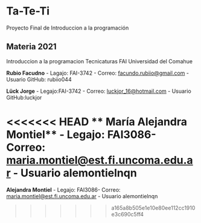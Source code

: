 # Ta-Te-Ti
Proyecto Final de Introduccion a la programación

## Materia 2021
Introduccion a la programacion
Tecnicaturas
FAI
Universidad del Comahue

**Rubio Facudno** - Lagajo: FAI-3742 - Correo: facundo.rubiio@gmail.com - Usuario GitHub: rubiio044

**Lück Jorge** - Legajo:FAI-3742 - Correo: luckjor_16@hotmail.com  - Usuario GitHub:luckjor

<<<<<<< HEAD
** María Alejandra Montiel** - Legajo: FAI3086- Correo: maria.montiel@est.fi.uncoma.edu.ar - Usuario alemontielnqn
=======
**Alejandra Montiel** - Legajo: FAI3086- Correo: maria.montiel@est.fi.uncoma.edu.ar - Usuario alemontielnqn
>>>>>>> a165a8b505e1e10e80ee112cc1910e3c690c5ff4
